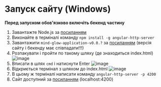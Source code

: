 # Запуск сайту (Windows)
**Перед запуском обов'язково включіть бекенд частину**
1. Завантажте Node.js за [посиланням](https://nodejs.org/en)
2. Виконайте в терміналі команду `npm install -g angular-http-server`
3. Завантажити `mind-glow-application-v0.0.?` за [посиланням](https://github.com/Natus-Vincere-Programming/MindGlow-application/releases) (версія сайту і бекенду має співпадати!!!)
4. Розпакувати і пройти по такому шляху (де знаходиться index.html) ![image](https://github.com/Natus-Vincere-Programming/MindGlow-application/assets/113195769/243ee096-09fd-4b23-b726-013954fee1d0)
5. Вписати в шлях `cmd` і натиснути Enter ![image](https://github.com/Natus-Vincere-Programming/MindGlow-application/assets/113195769/b1ba5144-30e8-4e04-95bd-e8f3f900bff1)
6. Відкриється термінал з шляхом до index.html ![image](https://github.com/Natus-Vincere-Programming/MindGlow-application/assets/113195769/93d5ed4a-bbd8-4dd4-a42c-8f1722a914db)
7. В цьому ж терміналі написати команду `angular-http-server -p 4200`
8. Сайт доступний за [посиланням](http://localhost:4200) (localhost:4200)


